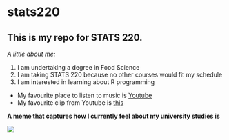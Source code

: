 # stats220

## This is my repo for STATS 220. 

*A little about me:*

<!--- numbered lists --->
1. I am undertaking a degree in Food Science
2. I am taking STATS 220 because no other courses would fit my schedule
3. I am interested in learning about R programming
<!--- unordered lists --->
* My favourite place to listen to music is [Youtube](https://www.youtube.com/)
* My favourite clip from Youtube is [this](https://youtu.be/dQw4w9WgXcQ?feature=shared)

**A meme that captures how I currently feel about my university studies is** 

![](https://media1.tenor.com/m/47qpxBq_Tw0AAAAd/cat-cat-meme.gif)
